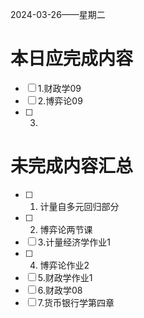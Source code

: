 2024-03-26——星期二
# 本日应完成内容

- [ ] 1.财政学09
- [ ] 2.博弈论09
- [ ] 3.

# 未完成内容汇总
- [ ] 1. 计量自多元回归部分
- [ ] 2. 博弈论两节课
- [ ] 3.计量经济学作业1
- [ ] 4. 博弈论作业2
- [ ] 5.财政学作业1
- [ ] 6.财政学08
- [ ] 7.货币银行学第四章